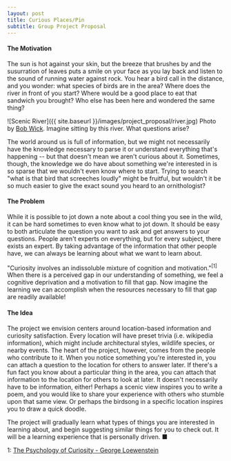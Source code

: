 ```yaml
---
layout: post
title: Curious Places/Pin
subtitle: Group Project Proposal
---
```

#### The Motivation
The sun is hot against your skin, but the breeze that brushes by and the susurration of leaves puts a smile on your face as you lay back and listen to the sound of running water against rock. You hear a bird call in the distance, and you wonder: what species of birds are in the area? Where does the river in front of you start? Where would be a good place to eat that sandwich you brought? Who else has been here and wondered the same thing?

![Scenic River]({{ site.baseurl }}/images/project_proposal/river.jpg)
<span class="caption">Photo by [Bob Wick](https://www.flickr.com/photos/mypubliclands/36254153540). Imagine sitting by this river. What questions arise?</span>

The world around us is full of information, but we might not necessarily have the knowledge necessary to parse it or understand everything that's happening -- but that doesn't mean we aren't curious about it. Sometimes, though, the knowledge we do have about something we're interested in is so sparse that we wouldn't even know where to start. Trying to search "what is that bird that screeches loudly" might be fruitful, but wouldn't it be so much easier to give the exact sound you heard to an ornithologist?

#### The Problem
While it is possible to jot down a note about a cool thing you see in the wild, it can be hard sometimes to even know what to jot down. It should be easy to both articulate the question you want to ask and get answers to your questions. People aren't experts on everything, but for every subject, there exists an expert. By taking advantage of the information that other people have, we can always be learning about what we want to learn about.

 "Curiosity involves an indissoluble mixture of cognition and motivation."<sup>[1]</sup> When there is a perceived gap in our understanding of something, we feel a cognitive deprivation and a motivation to fill that gap. Now imagine the learning we can accomplish when the resources necessary to fill that gap are readily available!

#### The Idea
The project we envision centers around location-based information and curiosity satisfaction. Every location will have preset trivia (i.e. wikipedia information), which might include architectural styles, wildlife species, or nearby events. The heart of the project, however, comes from the people who contribute to it. When you notice something you're interested in, you can attach a question to the location for others to answer later. If there's a fun fact you know about a particular thing in the area, you can attach that information to the location for others to look at later. It doesn't necessarily have to be information, either! Perhaps a scenic view inspires you to write a poem, and you would like to share your experience with others who stumble upon that same view. Or perhaps the birdsong in a specific location inspires you to draw a quick doodle. 

The project will gradually learn what types of things you are interested in learning about, and begin suggesting  similar things for you to check out. It will be a learning experience that is personally driven. ■


1: [The Psychology of Curiosity - George Loewenstein](https://www.cmu.edu/dietrich/sds/docs/loewenstein/PsychofCuriosity.pdf)
